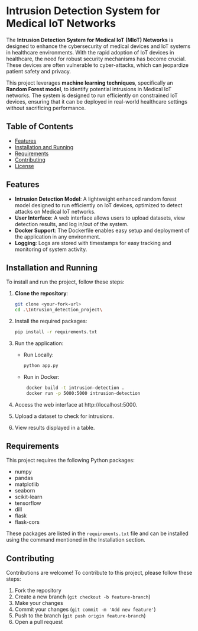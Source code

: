 # Intrusion Detection System for Medical IoT Networks

The **Intrusion Detection System for Medical IoT (MIoT) Networks** is designed to enhance the cybersecurity of medical devices and IoT systems in healthcare environments. With the rapid adoption of IoT devices in healthcare, the need for robust security mechanisms has become crucial. These devices are often vulnerable to cyber-attacks, which can jeopardize patient safety and privacy.

This project leverages **machine learning techniques**, specifically an  **Random Forest model**, to identify potential intrusions in Medical IoT networks. The system is designed to run efficiently on constrained IoT devices, ensuring that it can be deployed in real-world healthcare settings without sacrificing performance.
## Table of Contents

- [Features](#features)
- [Installation and Running](#installation-and-running)
- [Requirements](#requirements)
- [Contributing](#contributing)
- [License](#license)

## Features
- **Intrusion Detection Model**: A lightweight enhanced random forest model designed to run efficiently on IoT devices, optimized to detect attacks on Medical IoT networks.
- **User Interface**: A web interface allows users to upload datasets, view detection results, and log in/out of the system.
- **Docker Support**: The Dockerfile enables easy setup and deployment of the application in any environment.
- **Logging**: Logs are stored with timestamps for easy tracking and monitoring of system activity.

## Installation and Running

To install and run the project, follow these steps:

1. **Clone the repository**:
   ```bash
   git clone <your-fork-url>
   cd .\Intrusion_detection_project\
   ```

2. Install the required packages:
   ```bash
   pip install -r requirements.txt
   ```

3. Run the application:
   - Run Locally:
     ```bash
     python app.py
     ```
   - Run in Docker:
     ```bash
      docker build -t intrusion-detection .
      docker run -p 5000:5000 intrusion-detection
     ```
4. Access the web interface at http://localhost:5000.
5. Upload a dataset to check for intrusions.
6. View results displayed in a table.

## Requirements

This project requires the following Python packages:

- numpy
- pandas
- matplotlib
- seaborn
- scikit-learn
- tensorflow
- dill
- flask
- flask-cors

These packages are listed in the `requirements.txt` file and can be installed using the command mentioned in the Installation section.

## Contributing

Contributions are welcome! To contribute to this project, please follow these steps:

1. Fork the repository
2. Create a new branch (`git checkout -b feature-branch`)
3. Make your changes
4. Commit your changes (`git commit -m 'Add new feature'`)
5. Push to the branch (`git push origin feature-branch`)
6. Open a pull request

